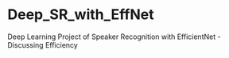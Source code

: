 # Deep_SR_with_EffNet
Deep Learning Project of Speaker Recognition with EfficientNet - Discussing Efficiency
